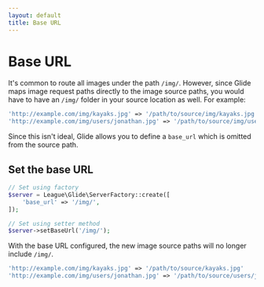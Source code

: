 ```yaml
---
layout: default
title: Base URL
---
```


# Base URL

It's common to route all images under the path `/img/`. However, since Glide maps image request paths directly to the image source paths, you would have to have an `/img/` folder in your source location as well. For example:

~~~ php
'http://example.com/img/kayaks.jpg' => '/path/to/source/img/kayaks.jpg'
'http://example.com/img/users/jonathan.jpg' => '/path/to/source/img/users/jonathan.jpg'
~~~

Since this isn't ideal, Glide allows you to define a `base_url` which is omitted from the source path.

## Set the base URL

~~~ php
// Set using factory
$server = League\Glide\ServerFactory::create([
    'base_url' => '/img/',
]);

// Set using setter method
$server->setBaseUrl('/img/');
~~~

With the base URL configured, the new image source paths will no longer include `/img/`. 

~~~ php
'http://example.com/img/kayaks.jpg' => '/path/to/source/kayaks.jpg'
'http://example.com/img/users/jonathan.jpg' => '/path/to/source/users/jonathan.jpg'
~~~